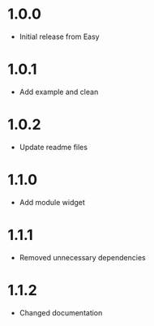 # 1.0.0

- Initial release from Easy

# 1.0.1

- Add example and clean 

# 1.0.2

- Update readme files

# 1.1.0

- Add module widget

# 1.1.1

- Removed unnecessary dependencies

# 1.1.2

- Changed documentation

